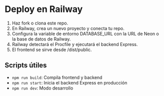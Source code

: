# Deploy en Railway

1. Haz fork o clona este repo.
2. En Railway, crea un nuevo proyecto y conecta tu repo.
3. Configura la variable de entorno DATABASE_URL con la URL de Neon o la base de datos de Railway.
4. Railway detectará el Procfile y ejecutará el backend Express.
5. El frontend se sirve desde /dist/public.

## Scripts útiles
- `npm run build`: Compila frontend y backend
- `npm run start`: Inicia el backend Express en producción
- `npm run dev`: Modo desarrollo 